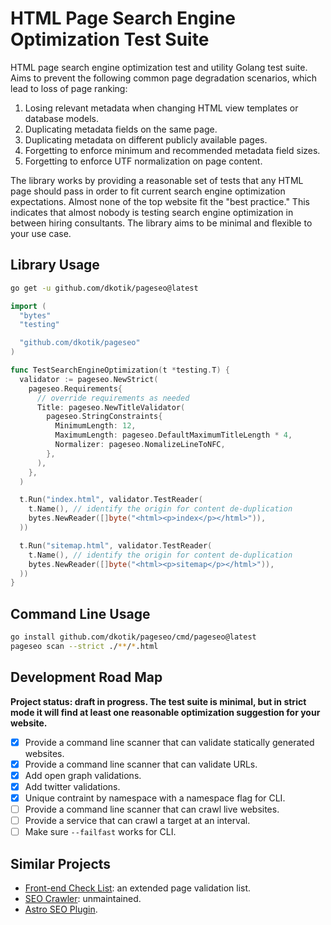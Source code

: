 # HTML Page Search Engine Optimization Test Suite

HTML page search engine optimization test and utility Golang test suite. Aims to prevent the following common page degradation scenarios, which lead to loss of page ranking:

1. Losing relevant metadata when changing HTML view templates or database models.
2. Duplicating metadata fields on the same page.
3. Duplicating metadata on different publicly available pages.
4. Forgetting to enforce minimum and recommended metadata field sizes.
5. Forgetting to enforce UTF normalization on page content.

The library works by providing a reasonable set of tests that any HTML page should pass in order to fit current search engine optimization expectations. Almost none of the top website fit the "best practice." This indicates that almost nobody is testing search engine optimization in between hiring consultants. The library aims to be minimal and flexible to your use case.

## Library Usage

```sh
go get -u github.com/dkotik/pageseo@latest
```

```go
import (
  "bytes"
  "testing"

  "github.com/dkotik/pageseo"
)

func TestSearchEngineOptimization(t *testing.T) {
  validator := pageseo.NewStrict(
    pageseo.Requirements{
      // override requirements as needed
      Title: pageseo.NewTitleValidator(
        pageseo.StringConstraints{
          MinimumLength: 12,
          MaximumLength: pageseo.DefaultMaximumTitleLength * 4,
          Normalizer: pageseo.NomalizeLineToNFC,
        },
      ),
    },
  )

  t.Run("index.html", validator.TestReader(
    t.Name(), // identify the origin for content de-duplication
    bytes.NewReader([]byte("<html><p>index</p></html>")),
  ))

  t.Run("sitemap.html", validator.TestReader(
    t.Name(), // identify the origin for content de-duplication
    bytes.NewReader([]byte("<html><p>sitemap</p></html>")),
  ))
}
```

## Command Line Usage

```sh
go install github.com/dkotik/pageseo/cmd/pageseo@latest
pageseo scan --strict ./**/*.html
```

## Development Road Map

**Project status: draft in progress. The test suite is minimal, but in strict mode it will find at least one reasonable optimization suggestion for your website.**

- [x] Provide a command line scanner that can validate statically generated websites.
- [x] Provide a command line scanner that can validate URLs.
- [x] Add open graph validations.
- [x] Add twitter validations.
- [x] Unique contraint by namespace with a namespace flag for CLI.
- [ ] Provide a command line scanner that can crawl live websites.
- [ ] Provide a service that can crawl a target at an interval.
- [ ] Make sure `--failfast` works for CLI.

## Similar Projects

- [Front-end Check List](https://github.com/thedaviddias/Front-End-Checklist): an extended page validation list.
- [SEO Crawler](https://github.com/dant89/go-seo): unmaintained.
- [Astro SEO Plugin](https://github.com/jonasmerlin/astro-seo).
